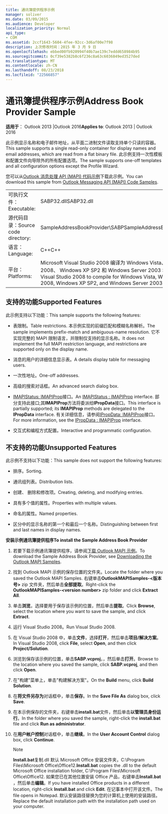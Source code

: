 ```yaml
---
title: 通讯簿提供程序示例
manager: soliver
ms.date: 03/09/2015
ms.audience: Developer
localization_priority: Normal
api_type:
- COM
ms.assetid: 2ccf1643-5604-4fee-92cc-3d6af00e7f98
description: 上次修改时间：2015 年 3 月 9 日
ms.openlocfilehash: ebbed00fb920994f40b7ae139c7eddd658984b95
ms.sourcegitcommit: 0cf39e5382b8c6f236c8a63c6036849ed3527ded
ms.translationtype: MT
ms.contentlocale: zh-CN
ms.lasthandoff: 08/23/2018
ms.locfileid: "22566857"
---
```

# <a name="address-book-provider-sample"></a><span data-ttu-id="1a374-103">通讯簿提供程序示例</span><span class="sxs-lookup"><span data-stu-id="1a374-103">Address Book Provider Sample</span></span>

  
  
<span data-ttu-id="1a374-104">**适用于**： Outlook 2013 |Outlook 2016</span><span class="sxs-lookup"><span data-stu-id="1a374-104">**Applies to**: Outlook 2013 | Outlook 2016</span></span> 
  
<span data-ttu-id="1a374-105">此示例显示名称和电子邮件地址，从平面二进制文件读取支持单个只读的容器。</span><span class="sxs-lookup"><span data-stu-id="1a374-105">This sample supports a single read-only container for display names and email addresses, which are read from a flat binary file.</span></span> <span data-ttu-id="1a374-106">此示例支持一次性模板和配置文件向导除外的所有配置选项。</span><span class="sxs-lookup"><span data-stu-id="1a374-106">The sample supports one-off templates and all configuration options except the Profile Wizard.</span></span>
  
<span data-ttu-id="1a374-107">您可以从[Outlook 消息处理 API (MAPI) 代码示例](http://go.microsoft.com/fwlink/?LinkId=129740
)下载此示例。</span><span class="sxs-lookup"><span data-stu-id="1a374-107">You can download this sample from [Outlook Messaging API (MAPI) Code Samples](http://go.microsoft.com/fwlink/?LinkId=129740
).</span></span>
  
|||
|:-----|:-----|
|<span data-ttu-id="1a374-108">可执行文件：</span><span class="sxs-lookup"><span data-stu-id="1a374-108">Executable:</span></span>  <br/> |<span data-ttu-id="1a374-109">SABP32.dll</span><span class="sxs-lookup"><span data-stu-id="1a374-109">SABP32.dll</span></span>  <br/> |
| <span data-ttu-id="1a374-110">源代码目录：</span><span class="sxs-lookup"><span data-stu-id="1a374-110">Source code directory:</span></span>  <br/> |<span data-ttu-id="1a374-111">SampleAddressBookProvider\SABP</span><span class="sxs-lookup"><span data-stu-id="1a374-111">SampleAddressBookProvider\SABP</span></span>  <br/> |
|<span data-ttu-id="1a374-112">语言：</span><span class="sxs-lookup"><span data-stu-id="1a374-112">Language:</span></span>  <br/> |<span data-ttu-id="1a374-113">C++</span><span class="sxs-lookup"><span data-stu-id="1a374-113">C++</span></span>  <br/> |
|<span data-ttu-id="1a374-114">平台：</span><span class="sxs-lookup"><span data-stu-id="1a374-114">Platforms:</span></span>  <br/> |<span data-ttu-id="1a374-115">Microsoft Visual Studio 2008 编译为 Windows Vista、 Windows Server 2008、 Windows XP SP2 和 Windows Server 2003 SP1</span><span class="sxs-lookup"><span data-stu-id="1a374-115">Microsoft Visual Studio 2008 to compile for Windows Vista, Windows Server 2008, Windows XP SP2, and Windows Server 2003 SP1</span></span>  <br/> |
   
## <a name="supported-features"></a><span data-ttu-id="1a374-116">支持的功能</span><span class="sxs-lookup"><span data-stu-id="1a374-116">Supported Features</span></span>

<span data-ttu-id="1a374-117">此示例支持以下功能：</span><span class="sxs-lookup"><span data-stu-id="1a374-117">This sample supports the following features:</span></span>
  
- <span data-ttu-id="1a374-118">表限制。</span><span class="sxs-lookup"><span data-stu-id="1a374-118">Table restrictions.</span></span> <span data-ttu-id="1a374-119">本示例实现的前缀匹配和模糊名称解析。</span><span class="sxs-lookup"><span data-stu-id="1a374-119">The sample implements prefix-match and ambiguous-name resolution.</span></span> <span data-ttu-id="1a374-120">它不实现完整的 MAPI 限制语言，并限制仅支持的显示名称。</span><span class="sxs-lookup"><span data-stu-id="1a374-120">It does not implement the full MAPI restriction language, and restrictions are supported only on the display name.</span></span>
    
- <span data-ttu-id="1a374-121">消息的用户的详细信息显示表。</span><span class="sxs-lookup"><span data-stu-id="1a374-121">A details display table for messaging users.</span></span> 
    
- <span data-ttu-id="1a374-122">一次性地址。</span><span class="sxs-lookup"><span data-stu-id="1a374-122">One-off addresses.</span></span>
    
- <span data-ttu-id="1a374-123">高级的搜索对话框。</span><span class="sxs-lookup"><span data-stu-id="1a374-123">An advanced search dialog box.</span></span>
    
- <span data-ttu-id="1a374-124">[IMAPIStatus: IMAPIProp](imapistatusimapiprop.md)接口。</span><span class="sxs-lookup"><span data-stu-id="1a374-124">An [IMAPIStatus : IMAPIProp](imapistatusimapiprop.md) interface.</span></span> <span data-ttu-id="1a374-125">部分支持此接口;其**IMAPIProp**方法将委派给**IPropData**接口。</span><span class="sxs-lookup"><span data-stu-id="1a374-125">This interface is partially supported; its **IMAPIProp** methods are delegated to the **IPropData** interface.</span></span> <span data-ttu-id="1a374-126">有关详细信息，请参阅[IPropData: IMAPIProp](ipropdataimapiprop.md)接口。</span><span class="sxs-lookup"><span data-stu-id="1a374-126">For more information, see the [IPropData : IMAPIProp](ipropdataimapiprop.md) interface.</span></span> 
    
- <span data-ttu-id="1a374-127">交互式和编程方式配置。</span><span class="sxs-lookup"><span data-stu-id="1a374-127">Interactive and programmatic configuration.</span></span>
    
## <a name="unsupported-features"></a><span data-ttu-id="1a374-128">不支持的功能</span><span class="sxs-lookup"><span data-stu-id="1a374-128">Unsupported Features</span></span>

<span data-ttu-id="1a374-129">此示例不支持以下功能：</span><span class="sxs-lookup"><span data-stu-id="1a374-129">This sample does not support the following features:</span></span>
  
- <span data-ttu-id="1a374-130">排序。</span><span class="sxs-lookup"><span data-stu-id="1a374-130">Sorting.</span></span>
    
- <span data-ttu-id="1a374-131">通讯组列表。</span><span class="sxs-lookup"><span data-stu-id="1a374-131">Distribution lists.</span></span>
    
- <span data-ttu-id="1a374-132">创建、 删除和修改项。</span><span class="sxs-lookup"><span data-stu-id="1a374-132">Creating, deleting, and modifying entries.</span></span>
    
- <span data-ttu-id="1a374-133">具有多个值的属性。</span><span class="sxs-lookup"><span data-stu-id="1a374-133">Properties with multiple values.</span></span>
    
- <span data-ttu-id="1a374-134">命名的属性。</span><span class="sxs-lookup"><span data-stu-id="1a374-134">Named properties.</span></span>
    
- <span data-ttu-id="1a374-135">区分中的显示名称的第一个和最后一个名称。</span><span class="sxs-lookup"><span data-stu-id="1a374-135">Distinguishing between first and last names in display names.</span></span>
    
 <span data-ttu-id="1a374-136">**安装示例通讯簿提供程序**</span><span class="sxs-lookup"><span data-stu-id="1a374-136">**To install the Sample Address Book Provider**</span></span>
  
1. <span data-ttu-id="1a374-137">若要下载示例通讯簿提供程序，请参阅[下载 Outlook MAPI 示例](downloading-the-outlook-mapi-samples.md)。</span><span class="sxs-lookup"><span data-stu-id="1a374-137">To download the Sample Address Book Provider, see [Downloading the Outlook MAPI Samples](downloading-the-outlook-mapi-samples.md).</span></span>
    
2. <span data-ttu-id="1a374-138">找到 Outlook MAPI 示例的保存位置的文件夹。</span><span class="sxs-lookup"><span data-stu-id="1a374-138">Locate the folder where you saved the Outlook MAPI Samples.</span></span> <span data-ttu-id="1a374-139">右键单击**OutlookMAPISamples-\<版本号\>** zip 文件夹，然后单击**全部提取**。</span><span class="sxs-lookup"><span data-stu-id="1a374-139">Right-click the **OutlookMAPISamples-\<version number\>** zip folder and click **Extract All**.</span></span>
    
3. <span data-ttu-id="1a374-140">单击**浏览**，选择要用于保存该示例的位置，然后单击**提取**。</span><span class="sxs-lookup"><span data-stu-id="1a374-140">Click **Browse**, select the location where you want to save the sample, and click **Extract**.</span></span>
    
4. <span data-ttu-id="1a374-141">运行 Visual Studio 2008。</span><span class="sxs-lookup"><span data-stu-id="1a374-141">Run Visual Studio 2008.</span></span>
    
5. <span data-ttu-id="1a374-142">在 Visual Studio 2008 中，单击**文件**，选择**打开**，然后单击**项目/解决方案**。</span><span class="sxs-lookup"><span data-stu-id="1a374-142">In Visual Studio 2008, click **File**, select **Open**, and then click **Project/Solution**.</span></span>
    
6. <span data-ttu-id="1a374-143">浏览到保存该示例的位置，单击**SABP.vcproj**，，然后单击**打开**。</span><span class="sxs-lookup"><span data-stu-id="1a374-143">Browse to the location where you saved the sample, click **SABP.vcproj**, and then click **Open**.</span></span>
    
7. <span data-ttu-id="1a374-144">在"构建"菜单上，单击"构建解决方案"。</span><span class="sxs-lookup"><span data-stu-id="1a374-144">On the **Build** menu, click **Build Solution**.</span></span>
    
8. <span data-ttu-id="1a374-145">在**将文件另存为**对话框中，单击**保存**。</span><span class="sxs-lookup"><span data-stu-id="1a374-145">In the **Save File As** dialog box, click **Save**.</span></span>
    
9. <span data-ttu-id="1a374-146">在本示例保存的文件夹，右键单击**install.bat**文件，然后单击**以管理员身份运行**。</span><span class="sxs-lookup"><span data-stu-id="1a374-146">In the folder where you saved the sample, right-click the **install.bat** file and click **Run as administrator**.</span></span>
    
10. <span data-ttu-id="1a374-147">在**用户帐户控制**对话框中，单击**继续**。</span><span class="sxs-lookup"><span data-stu-id="1a374-147">In the **User Account Control** dialog box, click **Continue**.</span></span>
    
    > [!NOTE]
    > <span data-ttu-id="1a374-148">**Install.bat**复制.dll 默认 Microsoft Office 安装文件夹，C:\Program Files\Microsoft Office\Office12\.</span><span class="sxs-lookup"><span data-stu-id="1a374-148">**Install.bat** copies the .dll to the default Microsoft Office installation folder, C:\Program Files\Microsoft Office\Office12\.</span></span> <span data-ttu-id="1a374-149">如果您已在其他位置安装 Office 产品，右键单击**Install.bat** ，然后单击**编辑**。</span><span class="sxs-lookup"><span data-stu-id="1a374-149">If you have installed Office products in a different location, right-click **Install.bat** and click **Edit**.</span></span> <span data-ttu-id="1a374-150">在记事本中打开该文件。</span><span class="sxs-lookup"><span data-stu-id="1a374-150">The file opens in Notepad.</span></span> <span data-ttu-id="1a374-151">默认安装路径替换为您的计算机上使用的安装路径。</span><span class="sxs-lookup"><span data-stu-id="1a374-151">Replace the default installation path with the installation path used on your computer.</span></span> 
  

